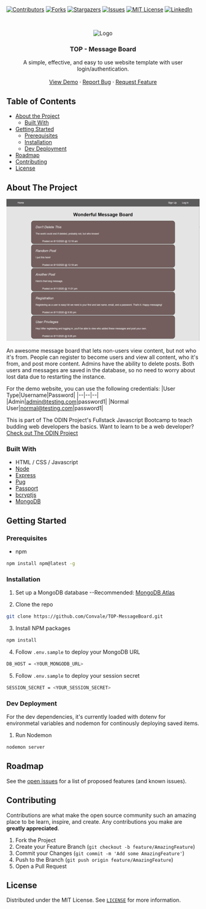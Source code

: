 <!-- PROJECT SHIELDS -->

[![Contributors][contributors-shield]][contributors-url]
[![Forks][forks-shield]][forks-url]
[![Stargazers][stars-shield]][stars-url]
[![Issues][issues-shield]][issues-url]
[![MIT License][license-shield]][license-url]
[![LinkedIn][linkedin-shield]][linkedin-url]

<!-- PROJECT LOGO -->
<br />
<p align="center">
<img src="public/images/readme_icon.png" alt="Logo" width="80" height="80">
  <h3 align="center">TOP - Message Board</h3>

  <p align="center"> 
A simple, effective, and easy to use website template with user login/authentication.
    <br />
    <br />
    <a href="https://powerful-ravine-05616.herokuapp.com/">View Demo</a>
    ·
    <a href="https://github.com/Convale/TOP-MessageBoard/issues">Report Bug</a>
    ·
    <a href="https://github.com/Convale/TOP-MessageBoard/issues">Request Feature</a>
  </p>
</p>

<!-- TABLE OF CONTENTS -->

## Table of Contents

- [About the Project](#about-the-project)
  - [Built With](#built-with)
- [Getting Started](#getting-started)
  - [Prerequisites](#prerequisites)
  - [Installation](#installation)
  - [Dev Deployment](#dev-deployment)
- [Roadmap](#roadmap)
- [Contributing](#contributing)
- [License](#license)

<!-- ABOUT THE PROJECT -->

## About The Project

[![Message Board Screen Shot][product-screenshot]](https://convale.github.io/TOP-MessageBoard/)

An awesome message board that lets non-users view content, but not who it's from. People can register to become users and view all content, who it's from, and post more content. Admins have the ability to delete posts. Both users and messages are saved in the database, so no need to worry about lost data due to restarting the instance.

For the demo website, you can use the following credentials:
|User Type|Username|Password|
|--|--|--|
|Admin|admin@testing.com|password1|
|Normal User|normal@testing.com|password1|

This is part of The ODIN Project's Fullstack Javascript Bootcamp to teach budding web developers the basics.
Want to learn to be a web developer? [Check out The ODIN Project](https://www.theodinproject.com/)

### Built With

- HTML / CSS / Javascript
- [Node](https://nodejs.org/)
- [Express](https://expressjs.com/)
- [Pug](https://pugjs.org/)
- [Passport](http://www.passportjs.org/)
- [bcryptjs](https://www.npmjs.com/package/bcryptjs)
- [MongoDB](https://www.mongodb.com/)

<!-- GETTING STARTED -->

## Getting Started

### Prerequisites

- npm

```sh
npm install npm@latest -g
```

### Installation

1. Set up a MongoDB database
   --Recommended: [MongoDB Atlas](https://docs.atlas.mongodb.com/getting-started/)

2. Clone the repo

```sh
git clone https://github.com/Convale/TOP-MessageBoard.git
```

3.  Install NPM packages

```sh
npm install
```

4.  Follow `.env.sample` to deploy your MongoDB URL

```sh
DB_HOST = <YOUR_MONGODB_URL>
```

5.  Follow `.env.sample` to deploy your session secret

```sh
SESSION_SECRET = <YOUR_SESSION_SECRET>
```

### Dev Deployment

For the dev dependencies, it's currently loaded with dotenv for environmetal variables and nodemon for continously deploying saved items.

1. Run Nodemon

```sh
nodemon server
```

<!-- ROADMAP -->

## Roadmap

See the [open issues](https://github.com/Convale/TOP-MessageBoard/issues) for a list of proposed features (and known issues).

<!-- CONTRIBUTING -->

## Contributing

Contributions are what make the open source community such an amazing place to be learn, inspire, and create. Any contributions you make are **greatly appreciated**.

1. Fork the Project
2. Create your Feature Branch (`git checkout -b feature/AmazingFeature`)
3. Commit your Changes (`git commit -m 'Add some AmazingFeature'`)
4. Push to the Branch (`git push origin feature/AmazingFeature`)
5. Open a Pull Request

<!-- LICENSE -->

## License

Distributed under the MIT License. See [`LICENSE`](https://github.com/Convale/TOP-MessageBoard/blob/master/LICENSE) for more information.

<!-- MARKDOWN LINKS & IMAGES -->

[contributors-shield]: https://img.shields.io/github/contributors/Convale/TOP-MessageBoard
[contributors-url]: https://github.com/Convale/TOP-MessageBoard/graphs/contributors
[forks-shield]: https://img.shields.io/github/forks/Convale/TOP-MessageBoard
[forks-url]: https://github.com/Convale/TOP-MessageBoard/network/members
[stars-shield]: https://img.shields.io/github/stars/Convale/TOP-MessageBoard
[stars-url]: https://github.com/Convale/TOP-MessageBoard/stargazers
[issues-shield]: https://img.shields.io/github/issues/Convale/TOP-MessageBoard
[issues-url]: https://github.com/Convale/TOP-MessageBoard/issues
[license-shield]: https://img.shields.io/github/license/Convale/TOP-MessageBoard
[license-url]: https://github.com/Convale/TOP-MessageBoard/blob/master/LICENSE
[linkedin-shield]: https://img.shields.io/badge/-LinkedIn-black.svg?style=flat-square&logo=linkedin&colorB=555
[linkedin-url]: https://linkedin.com/in/payneshaun
[product-screenshot]: public/images/screenshot.png
